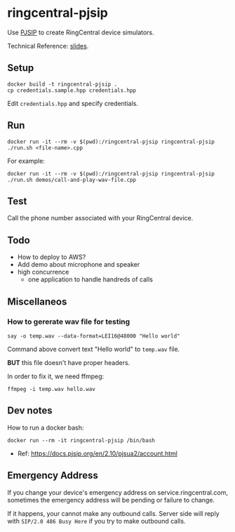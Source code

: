 # ringcentral-pjsip

Use [PJSIP](https://www.pjsip.org/) to create RingCentral device simulators.

Technical Reference: [slides](https://docs.google.com/presentation/d/15KvnbZVB_adSN6xjwlRHh-dsc3HWeVrAkxvBRSLVGPc/edit?usp=sharing).

## Setup

```
docker build -t ringcentral-pjsip .
cp credentials.sample.hpp credentials.hpp
```

Edit `credentials.hpp` and specify credentials.

## Run

```
docker run -it --rm -v $(pwd):/ringcentral-pjsip ringcentral-pjsip ./run.sh <file-name>.cpp
```

For example:

```
docker run -it --rm -v $(pwd):/ringcentral-pjsip ringcentral-pjsip ./run.sh demos/call-and-play-wav-file.cpp
```

## Test

Call the phone number associated with your RingCentral device.

## Todo

- How to deploy to AWS?
- Add demo about microphone and speaker
- high concurrence
  - one application to handle handreds of calls

## Miscellaneos

### How to gererate wav file for testing

```
say -o temp.wav --data-format=LEI16@48000 "Hello world"
```

Command above convert text "Hello world" to `temp.wav` file.

**BUT** this file doesn't have proper headers.

In order to fix it, we need ffmpeg:

```
ffmpeg -i temp.wav hello.wav
```

## Dev notes

How to run a docker bash:

```
docker run --rm -it ringcentral-pjsip /bin/bash
```

- Ref: https://docs.pjsip.org/en/2.10/pjsua2/account.html

## Emergency Address

If you change your device's emergency address on service.ringcentral.com, sometimes the emergency address will be pending or failure to change.

If it happens, your cannot make any outbound calls. Server side will reply with `SIP/2.0 486 Busy Here` if you try to make outbound calls.
